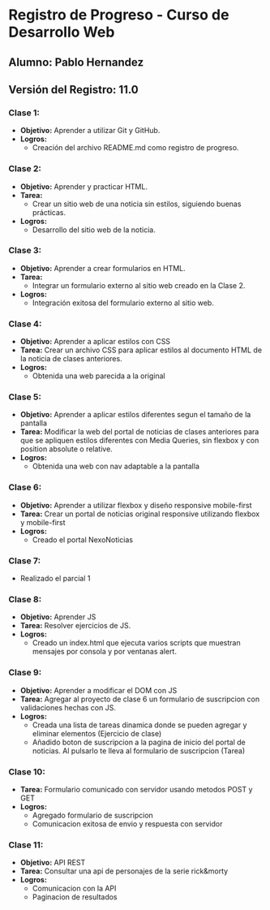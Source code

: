 # Registro de Progreso - Curso de Desarrollo Web

## Alumno: Pablo Hernandez
## Versión del Registro: 11.0

### Clase 1:
- **Objetivo:** Aprender a utilizar Git y GitHub.
- **Logros:**
    - Creación del archivo README.md como registro de progreso.

### Clase 2:
- **Objetivo:** Aprender y practicar HTML.
- **Tarea:**
    - Crear un sitio web de una noticia sin estilos, siguiendo buenas prácticas.
- **Logros:**
    - Desarrollo del sitio web de la noticia.

### Clase 3:
- **Objetivo:** Aprender a crear formularios en HTML.
- **Tarea:**
    - Integrar un formulario externo al sitio web creado en la Clase 2.
- **Logros:**
    - Integración exitosa del formulario externo al sitio web.

### Clase 4:
- **Objetivo:** Aprender a aplicar estilos con CSS
- **Tarea:** Crear un archivo CSS para aplicar estilos al documento HTML de la noticia de clases anteriores.
- **Logros:**
    - Obtenida una web parecida a la original

### Clase 5:
- **Objetivo:** Aprender a aplicar estilos diferentes segun el tamaño de la pantalla
- **Tarea:** Modificar la web del portal de noticias de clases anteriores para que se apliquen estilos diferentes con Media Queries, sin flexbox y con position absolute o relative.
- **Logros:**
    - Obtenida una web con nav adaptable a la pantalla

### Clase 6:
- **Objetivo:** Aprender a utilizar flexbox y diseño responsive mobile-first
- **Tarea:** Crear un portal de noticias original responsive utilizando flexbox y mobile-first
- **Logros:**
    - Creado el portal NexoNoticias

### Clase 7:
- Realizado el parcial 1

### Clase 8:
- **Objetivo:** Aprender JS
- **Tarea:** Resolver ejercicios de JS.
- **Logros:**
    - Creado un index.html que ejecuta varios scripts que muestran mensajes por consola y por ventanas alert.

### Clase 9:
- **Objetivo:** Aprender a modificar el DOM con JS
- **Tarea:** Agregar al proyecto de clase 6 un formulario de suscripcion con validaciones hechas con JS.
- **Logros:**
    - Creada una lista de tareas dinamica donde se pueden agregar y eliminar elementos (Ejercicio de clase)
    - Añadido boton de suscripcion a la pagina de inicio del portal de noticias. Al pulsarlo te lleva al formulario de suscripcion (Tarea)

### Clase 10:
- **Tarea:** Formulario comunicado con servidor usando metodos POST y GET
- **Logros:**
    - Agregado formulario de suscripcion
    - Comunicacion exitosa de envio y respuesta con servidor

### Clase 11:
- **Objetivo:** API REST
- **Tarea:** Consultar una api de personajes de la serie rick&morty
- **Logros:**
    - Comunicacion con la API
    - Paginacion de resultados